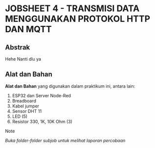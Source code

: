 # JOBSHEET 4 - TRANSMISI DATA MENGGUNAKAN PROTOKOL HTTP DAN MQTT

## Abstrak
<p align="justify">Hehe Nanti dlu ya</p>


## Alat dan Bahan
**Alat dan Bahan** yang digunakan dalam praktikum ini, antara lain:
1. ESP32 dan Server Node-Red
2. Breadboard
3. Kabel jumper
4. Sensor DHT 11
5. LED (5)
6. Resistor 330, 1K, 10K Ohm (3)

> [!NOTE]  
> *Buka folder-folder subjob untuk melihat laporan percobaan*
